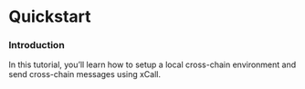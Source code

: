 # Quickstart

### Introduction <a href="#resources" id="resources"></a>

In this tutorial, you’ll learn how to setup a local cross-chain environment and send cross-chain messages using xCall.
